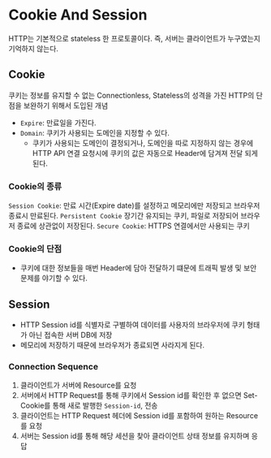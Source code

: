 # Cookie And Session
HTTP는 기본적으로 stateless 한 프로토콜이다. 즉, 서버는 클라이언트가 누구였는지 기억하지 않는다.
## Cookie
쿠키는 정보를 유지할 수 없는 Connectionless, Stateless의 성격을 가진 HTTP의 단점을 보완하기 위해서 도입된 개념
- `Expire`: 만료일을 가진다.
- `Domain`: 쿠키가 사용되는 도메인을 지정할 수 있다.
  - 쿠키가 사용되는 도메인이 결정되거나, 도메인을 따로 지정하지 않는 경우에 HTTP API 연결 요청시에 쿠키의 값은 자동으로 Header에 담겨져 전달 되게된다.

### Cookie의 종류
`Session Cookie`: 만료 시간(Expire date)를 설정하고 메모리에만 저장되고 브라우저 종료시 만료된다.
`Persistent Cookie` 장기간 유지되는 쿠키, 파일로 저장되어 브라우저 종료에 상관없이 저장된다.
`Secure Cookie`: HTTPS 연결에서만 사용되는 쿠키

### Cookie의 단점
- 쿠키에 대한 정보들을 매번 Header에 담아 전달하기 떄문에 트래픽 발생 및 보안 문제를 야기할 수 있다.

## Session
- HTTP Session id를 식별자로 구별하여 데이터를 사용자의 브라우저에 쿠키 형태가 아닌 접속한 서버 DB에 저장
- 메모리에 저장하기 때문에 브라우저가 종료되면 사라지게 된다.

### Connection Sequence
1. 클라이언트가 서버에 Resource를 요청
2. 서버에서 HTTP Request를 통해 쿠키에서 Session id를 확인한 후 없으면 Set-Cookie를 통해 새로 발행한 `Session-id`, 전송
3. 클라이언트는 HTTP Request 헤더에 Session id를 포함하여 원하는 Resource를 요청
4. 서버는 Session id를 통해 해당 세션을 찾아 클라이언트 상태 정보를 유지하며 응답